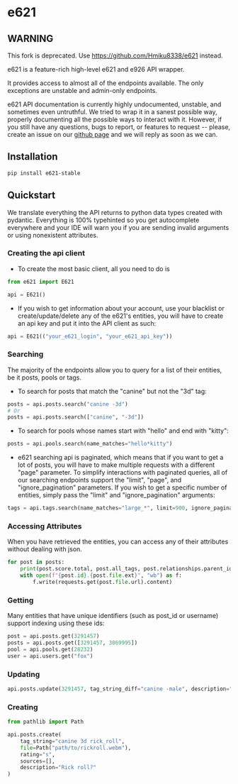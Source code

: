 # e621

## WARNING
This fork is deprecated. Use https://github.com/Hmiku8338/e621 instead.

e621 is a feature-rich high-level e621 and e926 API wrapper.

It provides access to almost all of the endpoints available. The only exceptions are unstable and admin-only endpoints.

e621 API documentation is currently highly undocumented, unstable, and sometimes even untruthful. We tried to wrap it in a sanest possible way, properly documenting all the possible ways to interact with it. However, if you still have any questions, bugs to report, or features to request -- please, create an issue on our [github page]("https://github.com/Hmiku8338/e621-py-stable") and we will reply as soon as we can.

## Installation

```bash
pip install e621-stable
```

## Quickstart

We translate everything the API returns to python data types created with pydantic. Everything is 100% typehinted so you get autocomplete everywhere and your IDE will warn you if you are sending invalid arguments or using nonexistent attributes.

### Creating the api client

* To create the most basic client, all you need to do is

```python
from e621 import E621

api = E621()
```

* If you wish to get information about your account, use your blacklist or create/update/delete any of the e621's entities, you will have to create an api key and put it into the API client as such:

```python
api = E621(("your_e621_login", "your_e621_api_key"))
```

### Searching

The majority of the endpoints allow you to query for a list of their entities, be it posts, pools or tags.

* To search for posts that match the "canine" but not the "3d" tag:

```python
posts = api.posts.search("canine -3d")
# Or
posts = api.posts.search(["canine", "-3d"])
```

* To search for pools whose names start with "hello" and end with "kitty":

```python
posts = api.pools.search(name_matches="hello*kitty")
```

* e621 searching api is paginated, which means that if you want to get a lot of posts, you will have to make multiple requests with a different "page" parameter. To simplify interactions with paginated queries, all of our searching endpoints support the "limit", "page", and "ignore_pagination" parameters. If you wish to get a specific number of entities, simply pass the "limit" and "ignore_pagination" arguments:

```python
tags = api.tags.search(name_matches="large_*", limit=900, ignore_pagination=True)
```

### Accessing Attributes

When you have retrieved the entities, you can access any of their attributes without dealing with json.

```python
for post in posts:
    print(post.score.total, post.all_tags, post.relationships.parent_id)
    with open(f"{post.id}.{post.file.ext}", "wb") as f:
        f.write(requests.get(post.file.url).content)
```

### Getting

Many entities that have unique identifiers (such as post_id or username) support indexing using these ids:

```python
post = api.posts.get(3291457)
posts = api.posts.get([3291457, 3069995])
pool = api.pools.get(28232)
user = api.users.get("fox")
```

### Updating

```python
api.posts.update(3291457, tag_string_diff="canine -male", description="Rick roll?")
```

### Creating

```python
from pathlib import Path

api.posts.create(
    tag_string="canine 3d rick_roll",
    file=Path("path/to/rickroll.webm"),
    rating="s",
    sources=[],
    description="Rick roll?"
)
```
